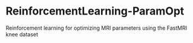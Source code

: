 # ReinforcementLearning-ParamOpt
Reinforcement learning for optimizing MRI parameters using the FastMRI knee dataset
